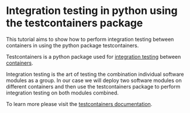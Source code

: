 # Integration testing in python using the testcontainers package

This tutorial aims to show how to perform integration testing between containers in using the python package testcontainers. 

Testcontainers is a python package used for [integration testing](https://en.wikipedia.org/wiki/Integration_testing) between [containers](https://en.wikipedia.org/wiki/OS-level_virtualization). 

Integration testing is the art of testing the combination individual software modules as a group. In our case we will deploy two software modules on different containers and then use the testcontainers package to perform integration testing on both modules combined.

To learn more please visit the [testcontainers documentation](https://github.com/testcontainers/testcontainers-python).